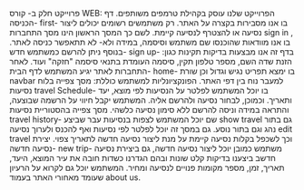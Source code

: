 פרוייקט חלק ב- קורס WEB:
הפרוייקט שלנו עוסק בקהילת טרמפים משותפים.
דף הכניסה- first- בו אנו מסבירות בקצרה על האתר.
רק משתמשים רשומים יכולים ליצור נסיעה או להצטרף לנסיעה קיימת. לשם כך המסך הראשון הינו מסך התחברות sign in , בו אנו מוודאות שהוכנסו שם משתמש וסיסמה, במידה ולא- לא תתאפשר כניסה לאתר.
בנוסף ניתן להרשם כמשתמש חדש- sign up- בדף זה אנו מבצעות בדיקות תקינות כגון: הזנת שדה השם, מספר טלפון תקין, סיסמה העומדת בתנאי סיסמה "חזקה" ועוד.
לאחר התחברות לאתר יגיע המשתמש לדף הבית- home- בו ימצא תפריט נגיש וגדול וכן שורת navbar למעבר נוח בין דפי האתר.
הפונקציונליות למשתמש כוללת:
מסך צפייה בלוח נסיעות travel Schedule- בו יוכל המשתמש לפלטר על הנסיעות לפי מוצא, יעד ותאריך. וכמוכן, לבחור נסיעה ולהרשם אליה. המשתמש יקבל חיווי על הרשמה שבוצעה, והתראה במידה וניסה להרשם ללא סימון נסיעה כלשהי.
מסך צפייה בהסטוריית נסיעות travel history- שם יוכל המשתמש לצפות בנסיעות עבר שביצע show travel גם בתור נהג וגם בתור נוסע. גם במסך זה יוכל לפלטר לפי נסיעות ואף להכנס ולערוך נסיעה edit travel וכך לשכפל בקלות נסיעה קיימת על מנת ליצור נסיעה חדשה לתאריך צפוי.
יצירת נסיעה חדשה- new trip- משתמש כמובן יוכל ליצור נסיעה חדשה, גם ביצירת נסיעה חדשב ביצענו בדיקות קלט שונות ובהם הגדרנו כשדות חובה את עיר המוצא, היעד, תאריך, זמן, מספר מקומות פנויים לנסיעה ומחיר.
המשתמש יוכל גם לקרוא על הרעיון שעומד מאחורי האתר בעמוד about us.






